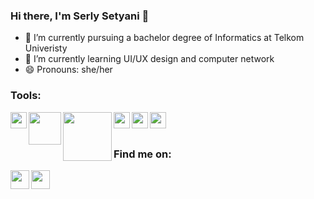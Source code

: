 ### Hi there, I'm Serly Setyani 👋

- 🔭 I’m currently pursuing a bachelor degree of Informatics at Telkom Univeristy
- 🌱 I’m currently learning UI/UX design and computer network
- 😄 Pronouns: she/her

### Tools:

<img width="26px" align="left" src="https://cdn.freebiesupply.com/logos/large/2x/ubuntu-4-logo-png-transparent.png">
<img width="52px" align="left" src="https://upload.wikimedia.org/wikipedia/commons/thumb/6/64/Cisco_logo.svg/1280px-Cisco_logo.svg.png">
<img width="78px" align="left" src="https://smkperbankanriau.sch.id/wp-content/uploads/2018/11/Mikrotik-logo.png">
<img width="26px" align="left" src="https://upload.wikimedia.org/wikipedia/commons/thumb/3/33/Figma-logo.svg/1667px-Figma-logo.svg.png">
<img width="26px" align="left" src="https://cdn.worldvectorlogo.com/logos/adobe-xd.svg">
<img width="26px" align="left" src="https://upload.wikimedia.org/wikipedia/commons/thumb/c/cd/Visual_Studio_2017_Logo.svg/1200px-Visual_Studio_2017_Logo.svg.png">
<br>
<br>

### Find me on:

<a href="https://dribbble.com/serlysetyani"><img width="30px" align="left" src="https://www.iconfinder.com/data/icons/social-media-2210/24/Dribbble-512.png" ></a>
<a href="https://www.linkedin.com/in/serly-s-85087b139/"><img width="30px" align="left" src="https://www.iconfinder.com/data/icons/social-messaging-ui-color-shapes-2-free/128/social-linkedin-circle-512.png" ></a>
